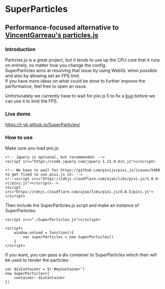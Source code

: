 # SuperParticles

## Performance-focused alternative to [VincentGarreau's particles.js](https://github.com/VincentGarreau/particles.js)

### Introduction
Particles.js is a great project, but it tends to use up the CPU core that it runs on entirely, no matter how you change the config.  
SuperParticles aims at resolving that issue by using WebGL when possible and also by allowing set an FPS limit.  
If you have more ideas on what could be done to further improve the performance, feel free to open an issue.

Unfortunately we currently have to wait for pixi.js 5 to fix a [bug](https://github.com/pixijs/pixi.js/issues/5400) before we can use it to limit the FPS.


### Live demo
https://t-vk.github.io/SuperParticles/

### How to use

Make sure you load pixi.js:
```
<!-- Jquery is optional, but recommended: -->
<script src="https://code.jquery.com/jquery-1.12.0.min.js"></script>

<!-- We have to wait for https://github.com/pixijs/pixi.js/issues/5400 to get fixed to use pixi.js v5: -->
<!--<script src="https://cdnjs.cloudflare.com/ajax/libs/pixi.js/5.0.0-rc/pixi.js"></script>-->
<script src="https://cdnjs.cloudflare.com/ajax/libs/pixi.js/4.8.5/pixi.js"></script>
```

Then include the SuperParticles.js script and make an instance of SuperParticles:
```
<script src="./SuperParticles.js"></script>

<script>
    window.onload = function(){
        var superParticles = new SuperParticles()
    }
</script>
```

If you want, you can pass a div container to SuperParticles which then will be used to render the particles:

```
var divContainer = $('#myContainer')
new SuperParticles({
    container: divContainer
})
```
